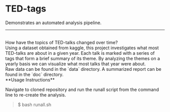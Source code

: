 # TED-tags


Demonstrates an automated analysis pipeline.    

----
<br/>
How have the topics of TED-talks changed over time? <br/>Using a dataset obtained from kaggle, this project investigates what most TED-talks are about in a given year. Each talk is marked with a series of tags that form a brief summary of its theme. By analyzing the themes on a yearly basis we can visualize what most talks that year were about.  
<br/>
Raw data can be found in the `data` directory. A summarized report can be found in the `doc` directory. 

<br/>
**Usage Instructions**  <br/>

Navigate to cloned repository and run the runall script from the command line to re-create the analysis. 

>$ bash runall.sh

